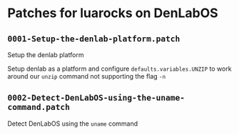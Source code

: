 # Patches for luarocks on DenLabOS

## `0001-Setup-the-denlab-platform.patch`

Setup the denlab platform

Setup denlab as a platform and configure `defaults.variables.UNZIP` to
work around our `unzip` command not supporting the flag `-n`

## `0002-Detect-DenLabOS-using-the-uname-command.patch`

Detect DenLabOS using the `uname` command


